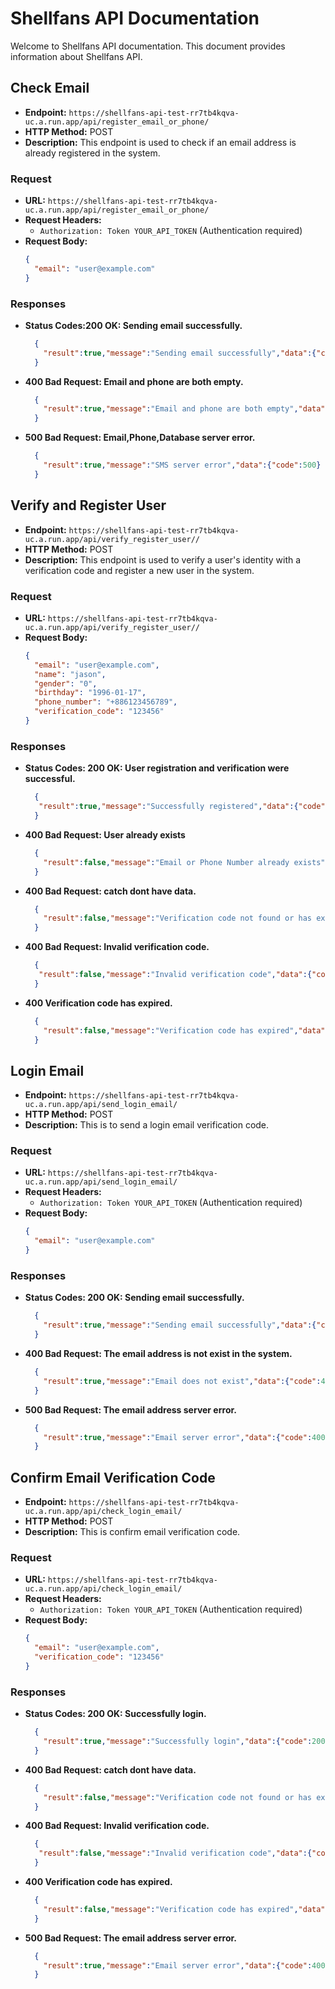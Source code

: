 # Shellfans API Documentation

Welcome to Shellfans API documentation. This document provides information about Shellfans API.

## Check Email

- **Endpoint:** `https://shellfans-api-test-rr7tb4kqva-uc.a.run.app/api/register_email_or_phone/`
- **HTTP Method:** POST
- **Description:** This endpoint is used to check if an email address is already registered in the system.

### Request

- **URL:** `https://shellfans-api-test-rr7tb4kqva-uc.a.run.app/api/register_email_or_phone/`
- **Request Headers:**
  - `Authorization: Token YOUR_API_TOKEN` (Authentication required)
- **Request Body:**
  ```json
  {
    "email": "user@example.com"
  }
### Responses
- **Status Codes:200 OK: Sending email successfully.**
    ```json
      {
        "result":true,"message":"Sending email successfully","data":{"code":200}
      }
     ```
- **400 Bad Request: Email and phone are both empty.**
    ```json
      {
        "result":true,"message":"Email and phone are both empty","data":{"code":400}
      }
     ```
- **500 Bad Request: Email,Phone,Database server error.**
    ```json
      {
        "result":true,"message":"SMS server error","data":{"code":500}
      }
    ```
## Verify and Register User

- **Endpoint:** `https://shellfans-api-test-rr7tb4kqva-uc.a.run.app/api/verify_register_user//`
- **HTTP Method:** POST
- **Description:** This endpoint is used to verify a user's identity with a verification code and register a new user in the system.

### Request

- **URL:** `https://shellfans-api-test-rr7tb4kqva-uc.a.run.app/api/verify_register_user//`
- **Request Body:**
  ```json
  {
    "email": "user@example.com",
    "name": "jason",
    "gender": "0",
    "birthday": "1996-01-17",
    "phone_number": "+886123456789",
    "verification_code": "123456"
  }
  
### Responses
- **Status Codes:
200 OK:  User registration and verification were successful.**
    ```json
      {
       "result":true,"message":"Successfully registered","data":{"code":200}
      }
     ```
- **400 Bad Request: User already exists**
    ```json
      {
        "result":false,"message":"Email or Phone Number already exists","data":{"code":400}
      }
    ```
- **400 Bad Request: catch dont have data.**
    ```json
      {
        "result":false,"message":"Verification code not found or has expired","data":{"code":400}
      }
    ```
- **400 Bad Request: Invalid verification code.**
    ```json
      {
       "result":false,"message":"Invalid verification code","data":{"code":400}
      }
    ```
- **400 Verification code has expired.**
    ```json
      {
        "result":false,"message":"Verification code has expired","data":{"code":400}
      }
    ```
## Login Email

- **Endpoint:** `https://shellfans-api-test-rr7tb4kqva-uc.a.run.app/api/send_login_email/`
- **HTTP Method:** POST
- **Description:** This is to send a login email verification code.

### Request

- **URL:** `https://shellfans-api-test-rr7tb4kqva-uc.a.run.app/api/send_login_email/`
- **Request Headers:**
  - `Authorization: Token YOUR_API_TOKEN` (Authentication required)
- **Request Body:**
  ```json
  {
    "email": "user@example.com"
  }
### Responses
- **Status Codes:
200 OK: Sending email successfully.**
    ```json
      {
        "result":true,"message":"Sending email successfully","data":{"code":200}
      }
     ```
- **400 Bad Request: The email address is not exist in the system.**
    ```json
      {
        "result":true,"message":"Email does not exist","data":{"code":400}
      }
    ```
- **500 Bad Request: The email address server error.**
    ```json
      {
        "result":true,"message":"Email server error","data":{"code":400}
      }
    ```
## Confirm Email Verification Code

- **Endpoint:** `https://shellfans-api-test-rr7tb4kqva-uc.a.run.app/api/check_login_email/`
- **HTTP Method:** POST
- **Description:** This is confirm email verification code.

### Request

- **URL:** `https://shellfans-api-test-rr7tb4kqva-uc.a.run.app/api/check_login_email/`
- **Request Headers:**
  - `Authorization: Token YOUR_API_TOKEN` (Authentication required)
- **Request Body:**
  ```json
  {
    "email": "user@example.com",
    "verification_code": "123456"
  }
### Responses
- **Status Codes:
200 OK: Successfully login.**
    ```json
      {
        "result":true,"message":"Successfully login","data":{"code":200}
      }
     ```
- **400 Bad Request: catch dont have data.**
    ```json
      {
        "result":false,"message":"Verification code not found or has expired","data":{"code":400}
      }
    ```
- **400 Bad Request: Invalid verification code.**
  ```json
    {
     "result":false,"message":"Invalid verification code","data":{"code":400}
    }
  ```
- **400 Verification code has expired.**
  ```json
    {
      "result":false,"message":"Verification code has expired","data":{"code":400}
    }
  ```
- **500 Bad Request: The email address server error.**
    ```json
      {
        "result":true,"message":"Email server error","data":{"code":400}
      }
    ```